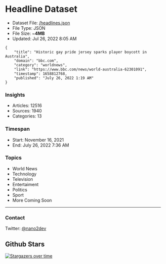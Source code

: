 # Headline Dataset

- Dataset File: [/headlines.json](https://raw.githubusercontent.com/fwd/news/master/headlines.json) 
- File Type: JSON
- File Size: ~**4MB**
- Updated: Jul 26, 2022 8:05 AM

```
{
    "title": "Historic gay pride jersey sparks player boycott in Australia",
    "domain": "bbc.com",
    "category": "worldnews",
    "link": "https://www.bbc.com/news/world-australia-62301091",
    "timestamp": 1658812768,
    "published": "July 26, 2022 1:19 AM"
}
```

### Insights

- Articles: 12516
- Sources: 1940
- Categories: 13

### Timespan

- Start: November 16, 2021
- End: July 26, 2022 7:36 AM

### Topics

- World News
- Technology
- Television
- Entertaiment
- Politics
- Sport
- More Coming Soon

---

### Contact 

Twitter: [@nano2dev](https://twitter.com/nano2dev)

## Github Stars

[![Stargazers over time](https://starchart.cc/fwd/news.svg)](https://starchart.cc/fwd/news)
	